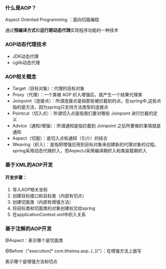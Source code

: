 ### 什么是AOP？

Aspect Oriented Programming ：面向切面编程

通过**预编译方式**和**运行期动态代理**实现程序功能的一种技术



### AOP动态代理技术

- JDK动态代理
- cglib动态代理



### AOP相关概念

- Target（目标对象）：代理的目标对象
- Proxy（代理）：一个类被 AOP 织入增强后，就产生一个结果代理类
- Joinpoint（连接点）：所谓连接点是指那些被拦截到的点。在spring中,这些点指的是方法，因为spring只支持方法类型的连接点
- Pointcut（切入点）：所谓切入点是指我们要对哪些 Joinpoint 进行拦截的定义
- Advice（通知/增强）：所谓通知是指拦截到 Joinpoint 之后所要做的事情就是通知
- Aspect（切面）：是切入点和通知（引介）的结合
- Weaving（织入）：是指把增强应用到目标对象来创建新的代理对象的过程。spring采用动态代理织入，而AspectJ采用编译期织入和类装载期织入



### 基于XML的AOP开发

#### 开发步骤：

1. 导入AOP相关坐标
2. 创建目标接口和目标类（内部有切点）
3. 创建切面类（内部有增强方法）
4. 将目标类和切面类的对象创建权交给spring
5. 在applicationContext.xml中织入关系



### 基于注解的AOP开发

@Aspect：表示哪个是切面类

@Before（"execution(* com.itheima.aop.*.*(..))"）：在增强方法上面写

表示哪个是增强方法和切点

